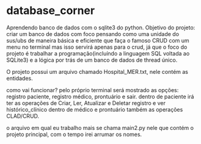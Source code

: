 # database_corner
Aprendendo banco de dados com o sqlite3 do python.
Objetivo do projeto: criar um banco de dados com foco pensando como uma unidade do sus/ubs de maneira básica e eficiente que faça o famoso CRUD com um menu
no terminal mas isso servirá apenas para o crud, já que o foco do projeto é trabalhar a programação(incluíndo a linguagem SQL voltada ao SQLite3)
e a lógica por trás de um banco de dados de thread único.

O projeto possui um arquivo chamado Hospital_MER.txt, nele contém as entidades.

como vai funcionar? pelo próprio terminal será mostrado as opções: registro paciente, registro médico, prontuário e sair.
dentro de paciente irá ter as operações de Criar, Ler, Atualizar e Deletar registro e ver histórico_clínico
dentro de médico e prontuário também as operações CLAD/CRUD.

o arquivo em qual eu trabalho mais se chama main2.py nele que contém o projeto principal, com o tempo irei arrumar os nomes.
